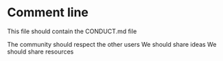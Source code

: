 # Comment line
This file should contain the CONDUCT.md file

The community should respect the other users
We should share ideas 
We should share resources
